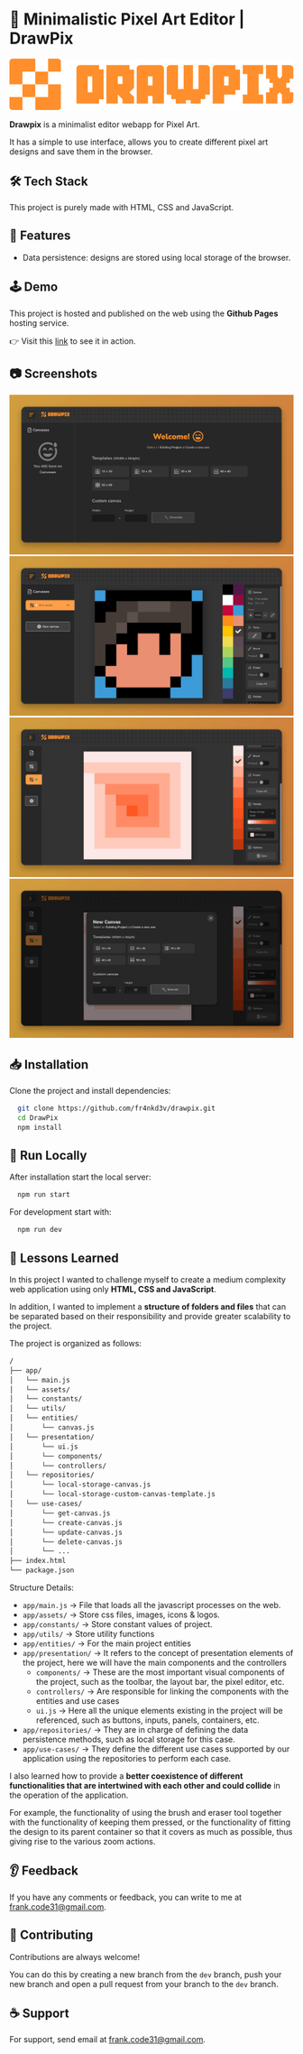# 🎨 Minimalistic Pixel Art Editor | DrawPix

![Drawpix Logo](./static/drawpix-horizontal-full-logo.png)

**Drawpix** is a minimalist editor webapp for Pixel Art.

It has a simple to use interface, allows you to create different pixel art designs and save them in the browser.

## 🛠️ Tech Stack

This project is purely made with HTML, CSS and JavaScript.

## 📌 Features

- Data persistence: designs are stored using local storage of the browser.

## 🕹 Demo

This project is hosted and published on the web using the **Github Pages** hosting service.

👉 Visit this [link](https://fr4nkd3v.github.io/drawpix/) to see it in action.

## 📷 Screenshots

![Screenshot 1](./static/screenshot-1.jpg)
![Screenshot 2](./static/screenshot-2.jpg)
![Screenshot 3](./static/screenshot-3.jpg)
![Screenshot 4](./static/screenshot-4.jpg)

## 📥 Installation

Clone the project and install dependencies:

```bash
  git clone https://github.com/fr4nkd3v/drawpix.git
  cd DrawPix
  npm install
```

## 🚀 Run Locally

After installation start the local server:

```bash
  npm run start
```

For development start with:

```bash
  npm run dev
```

## 🧐 Lessons Learned

In this project I wanted to challenge myself to create a medium complexity web application using only **HTML, CSS and JavaScript**.

In addition, I wanted to implement a **structure of folders and files** that can be separated based on their responsibility and provide greater scalability to the project.

The project is organized as follows:

```bash
/
├── app/
│   └── main.js
│   └── assets/
│   └── constants/
│   └── utils/
│   └── entities/
│       └── canvas.js
│   └── presentation/
│       └── ui.js
│       └── components/
│       └── controllers/
│   └── repositories/
│       └── local-storage-canvas.js
│       └── local-storage-custom-canvas-template.js
│   └── use-cases/
│       └── get-canvas.js
│       └── create-canvas.js
│       └── update-canvas.js
│       └── delete-canvas.js
│       └── ...
├── index.html
└── package.json
```

Structure Details:

- `app/main.js` -> File that loads all the javascript processes on the web.
- `app/assets/` -> Store css files, images, icons & logos.
- `app/constants/` -> Store constant values of project.
- `app/utils/` -> Store utility functions
- `app/entities/` -> For the main project entities
- `app/presentation/` -> It refers to the concept of presentation elements of the project, here we will have the main components and the controllers
  - `components/` -> These are the most important visual components of the project, such as the toolbar, the layout bar, the pixel editor, etc.
  - `controllers/` -> Are responsible for linking the components with the entities and use cases
  - `ui.js` -> Here all the unique elements existing in the project will be referenced, such as buttons, inputs, panels, containers, etc.
- `app/repositories/` -> They are in charge of defining the data persistence methods, such as local storage for this case.
- `app/use-cases/` -> They define the different use cases supported by our application using the repositories to perform each case.

I also learned how to provide a **better coexistence of different functionalities that are intertwined with each other and could collide** in the operation of the application.

For example, the functionality of using the brush and eraser tool together with the functionality of keeping them pressed, or the functionality of fitting the design to its parent container so that it covers as much as possible, thus giving rise to the various zoom actions.

## 👂 Feedback

If you have any comments or feedback, you can write to me at <frank.code31@gmail.com>.

## 🤝 Contributing

Contributions are always welcome!

You can do this by creating a new branch from the `dev` branch, push your new branch and open a pull request from your branch to the `dev` branch.

## ☕ Support

For support, send email at <frank.code31@gmail.com>.
